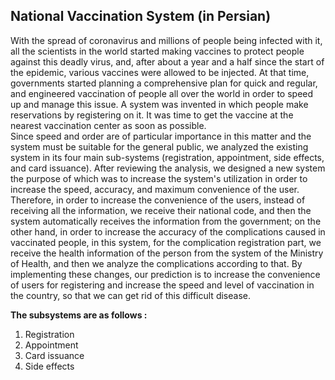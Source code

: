 ## National Vaccination System (in Persian)

With the spread of coronavirus and millions of people being infected with it, all the scientists in the world started making vaccines to protect people against this deadly virus, and, after about a year and a half since the start of the epidemic, various vaccines were allowed to be injected. At that time, governments started planning a comprehensive plan for quick and regular, and engineered vaccination of people all over the world in order to speed up and manage this issue. A system was invented in which people make reservations by registering on it. It was time to get the vaccine at the nearest vaccination center as soon as possible.  
Since speed and order are of particular importance in this matter and the system must be suitable for the general public, we analyzed the existing system in its four main sub-systems (registration, appointment, side effects, and card issuance). After reviewing the analysis, we designed a new system the purpose of which was to increase the system's utilization in order to increase the speed, accuracy, and maximum convenience of the user.  
Therefore, in order to increase the convenience of the users, instead of receiving all the information, we receive their national code, and then the system automatically receives the information from the government; on the other hand, in order to increase the accuracy of the complications caused in vaccinated people, in this system, for the complication registration part, we receive the health information of the person from the system of the Ministry of Health, and then we analyze the complications according to that. By implementing these changes, our prediction is to increase the convenience of users for registering and increase the speed and level of vaccination in the country, so that we can get rid of this difficult disease.


**The subsystems are as follows :**
1.  Registration
2.  Appointment
3.  Card issuance
4.  Side effects
